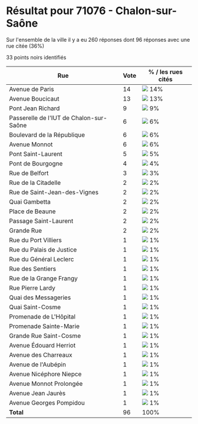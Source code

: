 # Résultat pour 71076 - Chalon-sur-Saône

Sur l'ensemble de la ville il y a eu 260 réponses dont 96 réponses avec une rue citée (36%)

33 points noirs identifiés

| Rue | Vote | % / les rues cités|
|-----|------|-------------------|
| Avenue de Paris | 14 | <img src="../../img/bar_14.gif" />&nbsp;14%|
| Avenue Boucicaut | 13 | <img src="../../img/bar_13.gif" />&nbsp;13%|
| Pont Jean Richard | 9 | <img src="../../img/bar_9.gif" />&nbsp;9%|
| Passerelle de l'IUT de Chalon-sur-Saône | 6 | <img src="../../img/bar_6.gif" />&nbsp;6%|
| Boulevard de la République | 6 | <img src="../../img/bar_6.gif" />&nbsp;6%|
| Avenue Monnot | 6 | <img src="../../img/bar_6.gif" />&nbsp;6%|
| Pont Saint-Laurent | 5 | <img src="../../img/bar_5.gif" />&nbsp;5%|
| Pont de Bourgogne | 4 | <img src="../../img/bar_4.gif" />&nbsp;4%|
| Rue de Belfort | 3 | <img src="../../img/bar_3.gif" />&nbsp;3%|
| Rue de la Citadelle | 2 | <img src="../../img/bar_2.gif" />&nbsp;2%|
| Rue de Saint-Jean-des-Vignes | 2 | <img src="../../img/bar_2.gif" />&nbsp;2%|
| Quai Gambetta | 2 | <img src="../../img/bar_2.gif" />&nbsp;2%|
| Place de Beaune | 2 | <img src="../../img/bar_2.gif" />&nbsp;2%|
| Passage Saint-Laurent | 2 | <img src="../../img/bar_2.gif" />&nbsp;2%|
| Grande Rue | 2 | <img src="../../img/bar_2.gif" />&nbsp;2%|
| Rue du Port Villiers | 1 | <img src="../../img/bar_1.gif" />&nbsp;1%|
| Rue du Palais de Justice | 1 | <img src="../../img/bar_1.gif" />&nbsp;1%|
| Rue du Général Leclerc | 1 | <img src="../../img/bar_1.gif" />&nbsp;1%|
| Rue des Sentiers | 1 | <img src="../../img/bar_1.gif" />&nbsp;1%|
| Rue de la Grange Frangy | 1 | <img src="../../img/bar_1.gif" />&nbsp;1%|
| Rue Pierre Lardy | 1 | <img src="../../img/bar_1.gif" />&nbsp;1%|
| Quai des Messageries | 1 | <img src="../../img/bar_1.gif" />&nbsp;1%|
| Quai Saint-Cosme | 1 | <img src="../../img/bar_1.gif" />&nbsp;1%|
| Promenade de L'Hôpital | 1 | <img src="../../img/bar_1.gif" />&nbsp;1%|
| Promenade Sainte-Marie | 1 | <img src="../../img/bar_1.gif" />&nbsp;1%|
| Grande Rue Saint-Cosme | 1 | <img src="../../img/bar_1.gif" />&nbsp;1%|
| Avenue Édouard Herriot | 1 | <img src="../../img/bar_1.gif" />&nbsp;1%|
| Avenue des Charreaux | 1 | <img src="../../img/bar_1.gif" />&nbsp;1%|
| Avenue de l'Aubépin | 1 | <img src="../../img/bar_1.gif" />&nbsp;1%|
| Avenue Nicéphore Niepce | 1 | <img src="../../img/bar_1.gif" />&nbsp;1%|
| Avenue Monnot Prolongée | 1 | <img src="../../img/bar_1.gif" />&nbsp;1%|
| Avenue Jean Jaurès | 1 | <img src="../../img/bar_1.gif" />&nbsp;1%|
| Avenue Georges Pompidou | 1 | <img src="../../img/bar_1.gif" />&nbsp;1%|
| **Total** | 96 | 100%|
